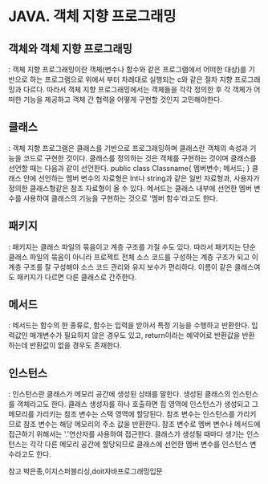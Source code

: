 # JAVA. 객체 지향 프로그래밍
## 객체와 객체 지향 프로그래밍
: 객체 지향 프로그래밍이란 객체(변수나 함수와 같은 프로그램에서 어떠한 대상)를 기반으로 하는 프로그램으로 위에서 부터 
차례대로 실행되는 c와 같은 절차 지향 프로그래밍과 다르다. 따라서 객체 지향 프로그래밍에서는 객체들을 각각 정의한 후 각 객체가
어떠한 기능을 제공하고 객체 간 협력을 어떻게 구현할 것인지 고민해야한다. 

## 클래스 
: 객체 지향 프로그램은 클래스를 기반으로 프로그래밍하며 클래스란 객체의 속성과 기능을 코드로 구현한 것이다. 
클래스를 정의하는 것은 객체를 구현하는 것이며 클래스를 선언할 때는 다음과 같이 선언한다. 
	public class Classname{
 	  멤버변수;
	  메서드;
 	 }
클래스 안에 선언하는 멤버 변수의 자료형은 Int나 string과 같은 일반 자료형과, 사용자가 정의한 클래스형같은 참조 자료형이 올 수 있다.
메서드는 클래스 내부에 선언한 멤버 변수를 사용하여 클래스의 기능을 구현하는 것으로 '멤버 함수'라고도 한다. 

## 패키지
: 패키지는 클래스 파일의 묶음이고 계층 구조를 가질 수도 있다. 따라서 패키지는 단순 클래스 파일의 묶음이 아니라 프로젝트 전체 소스 코드를 구성하는 계층 구조가 되고
이 계층 구조를 잘 구성해야 소스 코드 관리와 유지 보수가 편리하다. 이름이 같은 클래스여도 패키지가 다르면 다른 클래스로 간주한다.

## 메서드
: 메서드는 함수의 한 종류로, 함수는 입력을 받아서 특정 기능을 수행하고 반환한다. 입력값인 매개변수가 필요하지 않은 경우도 있고, return이라는 예약어로 반환값을 반환하는데 
반환값이 없을 경우도 존재한다. 

## 인스턴스
: 인스턴스란 클래스가 메모리 공간에 생성된 상태를 말한다. 생성된 클래스의 인스턴스를 객체라고도 한다. 클래스 생성자를 하나 호출하면 
 힙 영역에 인스턴스가 생성되고 그 메모리를 가리키는 참조 변수는 스택 영역에 할당된다. 참조 변수는 인스턴스를 가리키므로 참조 변수는 해당 메모리의 주소 값을 반환한다.
 참조 변수로 멤버 변수나 메서드에 접근하기 위해서는 '.'연산자를 사용하여 접근한다. 클래스가 생성될 때마다 생기는 인스턴스는 각각 다른 메모리 공간에 할당되므로 클래스에 선언한 멤버 변수를
 인스턴스 변수라고도 한다. 




참고
박은종,이지스퍼블리싱,doit자바프로그래밍입문 